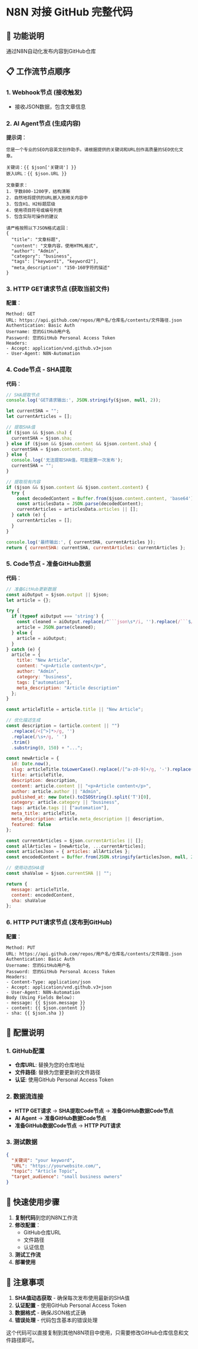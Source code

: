 # N8N 对接 GitHub 完整代码

## 🎯 功能说明
通过N8N自动化发布内容到GitHub仓库

## 📋 工作流节点顺序

### 1. Webhook节点 (接收触发)
- 接收JSON数据，包含文章信息

### 2. AI Agent节点 (生成内容)
**提示词**：
```
您是一个专业的SEO内容英文创作助手。请根据提供的关键词和URL创作高质量的SEO优化文章。

关键词：{{ $json['关键词'] }}
嵌入URL：{{ $json.URL }}

文章要求：
1. 字数800-1200字，结构清晰
2. 自然地将提供的URL嵌入到相关内容中
3. 包含H1、H2标题层级
4. 使用项目符号或编号列表
5. 包含实际可操作的建议

请严格按照以下JSON格式返回：
{
  "title": "文章标题",
  "content": "文章内容，使用HTML格式",
  "author": "Admin",
  "category": "business",
  "tags": ["keyword1", "keyword2"],
  "meta_description": "150-160字符的描述"
}
```

### 3. HTTP GET请求节点 (获取当前文件)
**配置**：
```
Method: GET
URL: https://api.github.com/repos/用户名/仓库名/contents/文件路径.json
Authentication: Basic Auth
Username: 您的GitHub用户名
Password: 您的GitHub Personal Access Token
Headers:
- Accept: application/vnd.github.v3+json
- User-Agent: N8N-Automation
```

### 4. Code节点 - SHA提取
**代码**：
```javascript
// SHA提取节点
console.log('GET请求输出:', JSON.stringify($json, null, 2));

let currentSHA = "";
let currentArticles = [];

// 提取SHA值
if ($json && $json.sha) {
  currentSHA = $json.sha;
} else if ($json && $json.content && $json.content.sha) {
  currentSHA = $json.content.sha;
} else {
  console.log('无法提取SHA值，可能是第一次发布');
  currentSHA = "";
}

// 提取现有内容
if ($json && $json.content && $json.content.content) {
  try {
    const decodedContent = Buffer.from($json.content.content, 'base64').toString('utf8');
    const articlesData = JSON.parse(decodedContent);
    currentArticles = articlesData.articles || [];
  } catch (e) {
    currentArticles = [];
  }
}

console.log('最终输出:', { currentSHA, currentArticles });
return { currentSHA: currentSHA, currentArticles: currentArticles };
```

### 5. Code节点 - 准备GitHub数据
**代码**：
```javascript
// 准备GitHub更新数据
const aiOutput = $json.output || $json;
let article = {};

try {
  if (typeof aiOutput === 'string') {
    const cleaned = aiOutput.replace(/^```json\s*/i, '').replace(/```$/i, '').trim();
    article = JSON.parse(cleaned);
  } else {
    article = aiOutput;
  }
} catch (e) {
  article = {
    title: "New Article",
    content: "<p>Article content</p>",
    author: "Admin",
    category: "business",
    tags: ["automation"],
    meta_description: "Article description"
  };
}

const articleTitle = article.title || "New Article";

// 优化描述生成
const description = (article.content || "")
  .replace(/<[^>]*>/g, '')
  .replace(/\s+/g, ' ')
  .trim()
  .substring(0, 150) + "...";

const newArticle = {
  id: Date.now(),
  slug: articleTitle.toLowerCase().replace(/[^a-z0-9]+/g, '-').replace(/(^-|-$)/g, ''),
  title: articleTitle,
  description: description,
  content: article.content || "<p>Article content</p>",
  author: article.author || "Admin",
  published_at: new Date().toISOString().split('T')[0],
  category: article.category || "business",
  tags: article.tags || ["automation"],
  meta_title: articleTitle,
  meta_description: article.meta_description || description,
  featured: false
};

const currentArticles = $json.currentArticles || [];
const allArticles = [newArticle, ...currentArticles];
const articlesJson = { articles: allArticles };
const encodedContent = Buffer.from(JSON.stringify(articlesJson, null, 2)).toString('base64');

// 使用动态SHA值
const shaValue = $json.currentSHA || "";

return {
  message: articleTitle,
  content: encodedContent,
  sha: shaValue
};
```

### 6. HTTP PUT请求节点 (发布到GitHub)
**配置**：
```
Method: PUT
URL: https://api.github.com/repos/用户名/仓库名/contents/文件路径.json
Authentication: Basic Auth
Username: 您的GitHub用户名
Password: 您的GitHub Personal Access Token
Headers:
- Content-Type: application/json
- Accept: application/vnd.github.v3+json
- User-Agent: N8N-Automation
Body (Using Fields Below):
- message: {{ $json.message }}
- content: {{ $json.content }}
- sha: {{ $json.sha }}
```

## 🔧 配置说明

### 1. GitHub配置
- **仓库URL**: 替换为您的仓库地址
- **文件路径**: 替换为您要更新的文件路径
- **认证**: 使用GitHub Personal Access Token

### 2. 数据流连接
- **HTTP GET请求** → **SHA提取Code节点** → **准备GitHub数据Code节点**
- **AI Agent** → **准备GitHub数据Code节点**
- **准备GitHub数据Code节点** → **HTTP PUT请求**

### 3. 测试数据
```json
{
  "关键词": "your keyword",
  "URL": "https://yourwebsite.com/",
  "topic": "Article Topic",
  "target_audience": "small business owners"
}
```

## 🚀 快速使用步骤

1. **复制代码**到您的N8N工作流
2. **修改配置**：
   - GitHub仓库URL
   - 文件路径
   - 认证信息
3. **测试工作流**
4. **部署使用**

## 📝 注意事项

1. **SHA值动态获取** - 确保每次发布使用最新的SHA值
2. **认证配置** - 使用GitHub Personal Access Token
3. **数据格式** - 确保JSON格式正确
4. **错误处理** - 代码包含基本的错误处理

这个代码可以直接复制到其他N8N项目中使用，只需要修改GitHub仓库信息和文件路径即可。
